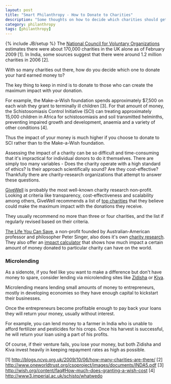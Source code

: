 ```yaml
---
layout: post
title: "Smart Philanthropy - How to Donate to Charities"
description: "Some thoughts on how to decide which charities should get your money."
category: philanthropy
tags: [philanthropy]
---
```

{% include JB/setup %}
The [National Council for Voluntary Organizations](https://www.ncvo.org.uk/) estimates there were about 170,000 charities in the UK alone as of February 2009 [1]. In India, some sources suggest that there were around 1.2 million charities in 2006 [2].

With so many charities out there, how do you decide which one to donate your hard earned money to?

The key thing to keep in mind is to donate to those who can create the maximum impact with your donation.

For example, the Make-a-Wish foundation spends approximately $7,500 on each wish they grant to terminally ill children [3]. For that amount of money, the Schistosomiasis Control Initiative (SCI) can treating approximately 15,000 children in Africa for schistosomiasis and soil transmitted helminths, preventing impaired growth and development, anaemia and a variety of other conditions [4].

Thus the impact of your money is much higher if you choose to donate to SCI rather than to the Make-a-Wish foundation.

Assessing the impact of a charity can be so difficult and time-consuming that it's impractical for individual donors to do it themselves. There are simply too many variables - Does the charity operate with a high standard of ethics? Is their approach scientifically sound? Are they cost-effective? Thankfully there are charity-research organizations that attempt to answer these questions.

[GiveWell](http://www.givewell.org/) is probably the most well-known charity research non-profit. Looking at criteria like transparency, cost-effectiveness and scalability among others, GiveWell recommends a list of [top charities](http://www.givewell.org/charities/top-charities) that they believe could make the maximum impact with the donations they receive.

They usually recommend no more than three or four charities, and the list if regularly revised based on their criteria.

[The Life You Can Save](http://www.thelifeyoucansave.org/), a non-profit founded by Australian-American professor and philosopher Peter Singer, also does it's own [charity research](http://www.thelifeyoucansave.org/Causes). They also offer an [impact calculator](http://www.thelifeyoucansave.org/Impact-Calculator) that shows how much impact a certain amount of money donated to particular charity can have on the world.

### Microlending

As a sidenote, if you feel like you want to make a difference but don't have money to spare, consider lending via microlending sites like [Zidisha](https://www.zidisha.org) or [Kiva](http://www.kiva.org/).

Microlending means lending small amounts of money to entrepreneurs, mostly in developing economies so they have enough capital to kickstart their businesses.

Once the entrepreneurs become profitable enough to pay back your loans they will return your money, usually without interest.

For example, you can lend money to a farmer in India who is unable to afford fertilizer and pesticides for his crops. Once his harvest is successful, he will return your loan using a part of his profits.

Of course, if their venture fails, you lose your money, but both Zidisha and Kiva invest heavily in keeping repayment rates as high as possible.

[1] http://blogs.ncvo.org.uk/2009/10/06/how-many-charities-are-there/
[2] http://www.oneworldtrust.org/csoproject/images/documents/INDA5.pdf
[3] http://wish.org/content/faq#How-much-does-granting-a-wish-cost
[4] http://www3.imperial.ac.uk/schisto/whatwedo